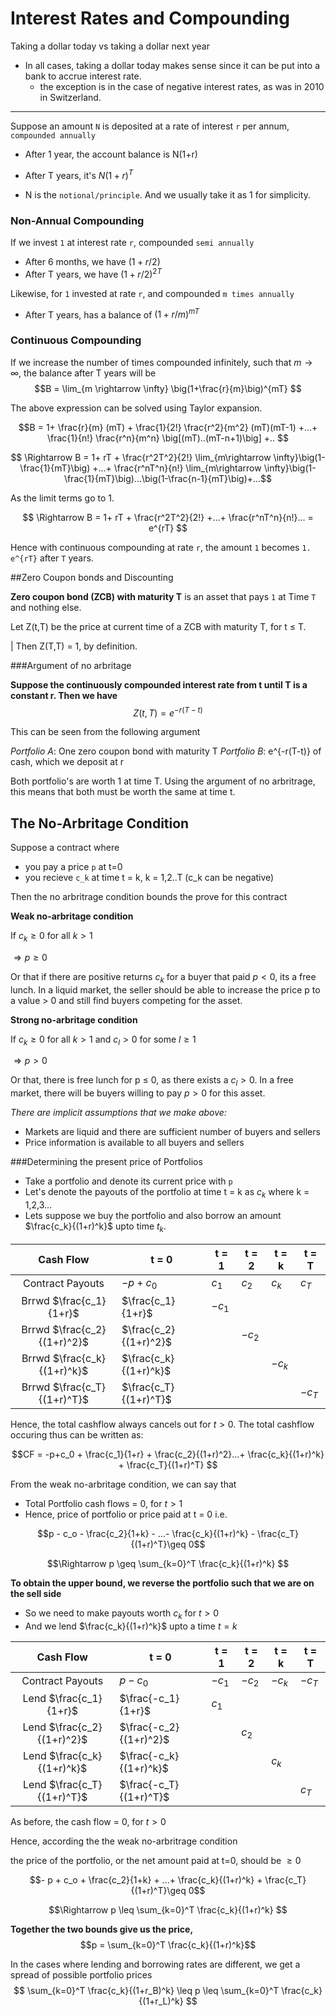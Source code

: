 # Interest Rates and Compounding

Taking a dollar today vs taking a dollar next year

- In all cases, taking a dollar today makes sense since it can be put into a bank to accrue interest rate.
   	- the exception is in the case of negative interest rates, as was in 2010 in Switzerland.

---------

Suppose an amount `N` is deposited at a rate of interest `r` per annum, `compounded annually`

- After 1 year, the account balance is N(1+r)
- After T years, it's $N(1+r)^T$

- N is the `notional/principle`. And we usually take it as 1 for simplicity.

### Non-Annual Compounding

If we invest `1` at interest rate `r`, compounded `semi annually`

- After 6 months, we have $(1+r/2)$
- After T years, we have $(1+r/2)^{2T}$

Likewise, for `1` invested at rate `r`, and compounded `m times annually`

- After T years, has a balance of $(1+r/m)^{mT}$

### Continuous Compounding

If we increase the number of times compounded infinitely, such that $m \rightarrow \infty$, the balance after T years will be $$B = \lim_{m \rightarrow \infty} \big(1+\frac{r}{m}\big)^{mT} $$

The above expression can be solved using Taylor expansion.

$$B = 1+ \frac{r}{m} (mT) + \frac{1}{2!} \frac{r^2}{m^2} (mT)(mT-1) +...+ \frac{1}{n!} \frac{r^n}{m^n} \big[(mT)..(mT-n+1)\big] +.. $$

$$ \Rightarrow B = 1+ rT + \frac{r^2T^2}{2!} \lim_{m\rightarrow \infty}\big(1-\frac{1}{mT}\big) +...+ \frac{r^nT^n}{n!} \lim_{m\rightarrow \infty}\big(1-\frac{1}{mT}\big)...\big(1-\frac{n-1}{mT}\big)+...$$

As the limit terms go to 1.

$$ \Rightarrow B = 1+ rT + \frac{r^2T^2}{2!} +...+ \frac{r^nT^n}{n!}... = e^{rT} $$

Hence with continuous compounding at rate `r`, the amount `1` becomes `1. e^{rT}` after `T` years.

##Zero Coupon bonds and Discounting

**Zero coupon bond (ZCB) with maturity T** is an asset that pays `1` at Time `T` and nothing else. 

Let Z(t,T) be the price at current time of a ZCB with maturity T, for t $\leq$ T. 

| Then Z(T,T) = 1, by definition.

###Argument of no arbritage

**Suppose the continuously compounded interest rate from t until T is a constant r. Then we have** $$Z(t,T) = e^{-r(T-t)}$$ 

This can be seen from the following argument

*Portfolio A*: One zero coupon bond with maturity T
*Portfolio B*: e^{-r(T-t)} of cash, which we deposit at r

Both portfolio's are worth 1 at time T. Using the argument of no arbritrage, this means that both must be worth the same at time t.

## The No-Arbritage Condition

Suppose a contract where
- you pay a price `p` at t=0
- you recieve `c_k` at time t = k, k = 1,2..T (c_k can be negative)

Then the no arbritrage condition bounds the prove for this contract

**Weak no-arbritage condition**

If $c_k \geq 0$ for all $k > 1$

$\Rightarrow p \geq 0$

Or that if there are positive returns $c_k$ for a buyer that paid $p < 0$, its a free lunch. In a liquid market, the seller should be able to increase the price p to a value > 0  and still find buyers competing for the asset.

**Strong no-arbritage condition**

 If $c_k \geq 0$ for all $k > 1$  and $c_l > 0$ for some $l \geq 1$

$\Rightarrow p > 0$

Or that, there is free lunch for p $\leq$ 0, as there exists a $c_l > 0$. In a free market, there will be buyers willing to pay $p>0$ for this asset.  

*There are implicit assumptions that we make above:*

- Markets are liquid and there are sufficient number of buyers and sellers
- Price information is available to all buyers and sellers

###Determining the present price of Portfolios

- Take a portfolio and denote its current price with `p`
- Let's denote the payouts of the portfolio at time t = k as $c_k$ where k = 1,2,3...
- Lets suppose we buy the portfolio and also borrow an amount $\frac{c_k}{(1+r)^k}$ upto time $t_k$.

 Cash Flow | t = 0 | t = 1 | t = 2 | t = k | t = T |
 :--------:  |  ---- | ----- | ------| ----- | ----- |
 Contract Payouts|$-p + c_0$ | $c_1$ | $c_2$ | $c_k$|$c_T$|
Brrwd $\frac{c_1}{1+r}$|$\frac{c_1}{1+r}$ | $-c_1$ || ||
Brrwd $\frac{c_2}{(1+r)^2}$|$\frac{c_2}{(1+r)^2}$||$-c_2$|||
Brrwd $\frac{c_k}{(1+r)^k}$|$\frac{c_k}{(1+r)^k}$|||$-c_k$||
Brrwd $\frac{c_T}{(1+r)^T}$|$\frac{c_T}{(1+r)^T}$||||$-c_T$|

Hence, the total cashflow always cancels out for $t>0$. The total cashflow occuring thus can be written as:

$$CF =  -p+c_0 + \frac{c_1}{1+r} + \frac{c_2}{(1+r)^2}...+ \frac{c_k}{(1+r)^k} + \frac{c_T}{(1+r)^T}  $$

From the weak no-arbritage condition, we can say that

- Total Portfolio cash flows = 0, for $t > 1$
- Hence, price of portfolio or price paid at t = 0 i.e.  

$$p - c_o - \frac{c_2}{1+k} -  ...- \frac{c_k}{(1+r)^k} - \frac{c_T}{(1+r)^T}\geq 0$$
 
$$\Rightarrow p \geq \sum_{k=0}^T \frac{c_k}{(1+r)^k} $$

**To obtain the upper bound, we reverse the portfolio such that we are on the sell side**

- So we need to make payouts worth $c_k$ for $t > 0$
- And we lend $\frac{c_k}{(1+r)^k}$ upto a time $t = k$

 Cash Flow | t = 0 | t = 1 | t = 2 | t = k | t = T |
 :--------:  |  ---- | ----- | ------| ----- | ----- |
 Contract Payouts|$p - c_0$ | $-c_1$|$-c_2$|$-c_k$|$-c_T$|
Lend $\frac{c_1}{1+r}$|$\frac{-c_1}{1+r}$ | $c_1$ || ||
Lend $\frac{c_2}{(1+r)^2}$|$\frac{-c_2}{(1+r)^2}$||$c_2$|||
Lend $\frac{c_k}{(1+r)^k}$|$\frac{-c_k}{(1+r)^k}$|||$c_k$||
Lend $\frac{c_T}{(1+r)^T}$|$\frac{-c_T}{(1+r)^T}$||||$c_T$|

As before, the cash flow = 0, for $t>0$

Hence, according the the weak no-arbritrage condition

the price of the portfolio, or the net amount paid at t=0, should be $\geq 0$

$$- p + c_o + \frac{c_2}{1+k} + ...+ \frac{c_k}{(1+r)^k} + \frac{c_T}{(1+r)^T}\geq 0$$
 
$$\Rightarrow p \leq \sum_{k=0}^T \frac{c_k}{(1+r)^k} $$

**Together the two bounds give us the price,** $$p = \sum_{k=0}^T \frac{c_k}{(1+r)^k}$$

In the cases where lending and borrowing rates are different, we get a spread of possible portfolio prices
$$ \sum_{k=0}^T \frac{c_k}{(1+r_B)^k}  \leq p \leq \sum_{k=0}^T \frac{c_k}{(1+r_L)^k} $$